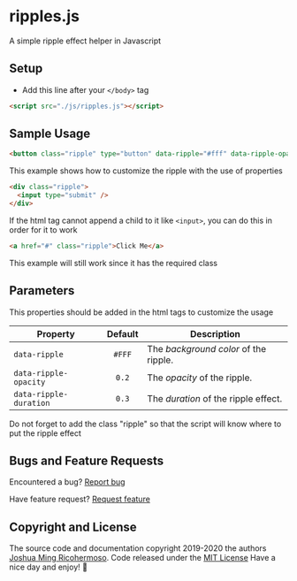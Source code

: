 # ripples.js
A simple ripple effect helper in Javascript

## Setup

- Add this line after your `</body>` tag
```html
<script src="./js/ripples.js"></script>
```

## Sample Usage

```html
<button class="ripple" type="button" data-ripple="#fff" data-ripple-opacity="0.3" data-ripple-duration="0.4">Click Me</button>
```
This example shows how to customize the ripple with the use of properties

```html
<div class="ripple">
  <input type="submit" />
</div>
```
If the html tag cannot append a child to it like `<input>`, you can do this in order for it to work

```html
<a href="#" class="ripple">Click Me</a>
```
This example will still work since it has the required class

## Parameters
This properties should be added in the html tags to customize the usage

| Property               | Default | Description                           |
| ---------------------- |:-------:| ------------------------------------- |
| `data-ripple`          | `#FFF`  | The *background color* of the ripple. |
| `data-ripple-opacity`  | `0.2`   | The *opacity* of the ripple.          |
| `data-ripple-duration` | `0.3`   | The *duration* of the ripple effect.  |

Do not forget to add the class "ripple" so that the script will know where to put the ripple effect

## Bugs and Feature Requests
Encountered a bug? [Report bug](https://github.com/Ming-desu/ripples.js/issues/new?template=bug.md)

Have feature request? [Request feature](https://github.com/Ming-desu/ripples.js/issues/new?template=feature.md&labels=feature)


## Copyright and License
The source code and documentation copyright 2019-2020 the authors [Joshua Ming Ricohermoso](https://github.com/Ming-desu). Code released under the [MIT License](https://github.com/Ming-desu/ripples.js/blob/master/LICENSE)
Have a nice day and enjoy! :metal:
